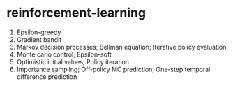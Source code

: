 # reinforcement-learning

01. Epsilon-greedy
02. Gradient bandit
03. Markov decision processes; Bellman equation; Iterative policy evaluation
04. Monte carlo control; Epsilon-soft
05. Optimistic initial values; Policy iteration
06. Importance sampling; Off-policy MC prediction; One-step temporal difference prediction